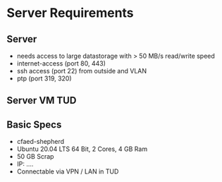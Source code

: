 # Server Requirements

## Server

- needs access to large datastorage with > 50 MB/s read/write speed
- internet-access (port 80, 443)
- ssh access (port 22) from outside and VLAN
- ptp (port 319, 320)



## Server VM TUD

## Basic Specs

- cfaed-shepherd
- Ubuntu 20.04 LTS 64 Bit, 2 Cores, 4 GB Ram
- 50 GB Scrap
- IP: ....
- Connectable via VPN / LAN in TUD
